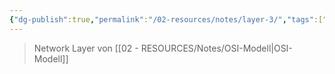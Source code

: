```yaml
---
{"dg-publish":true,"permalink":"/02-resources/notes/layer-3/","tags":["netzwerk"],"updated":"2024-07-10T14:49:55.129+02:00"}
---
```


>Network Layer von [[02 - RESOURCES/Notes/OSI-Modell\|OSI-Modell]]